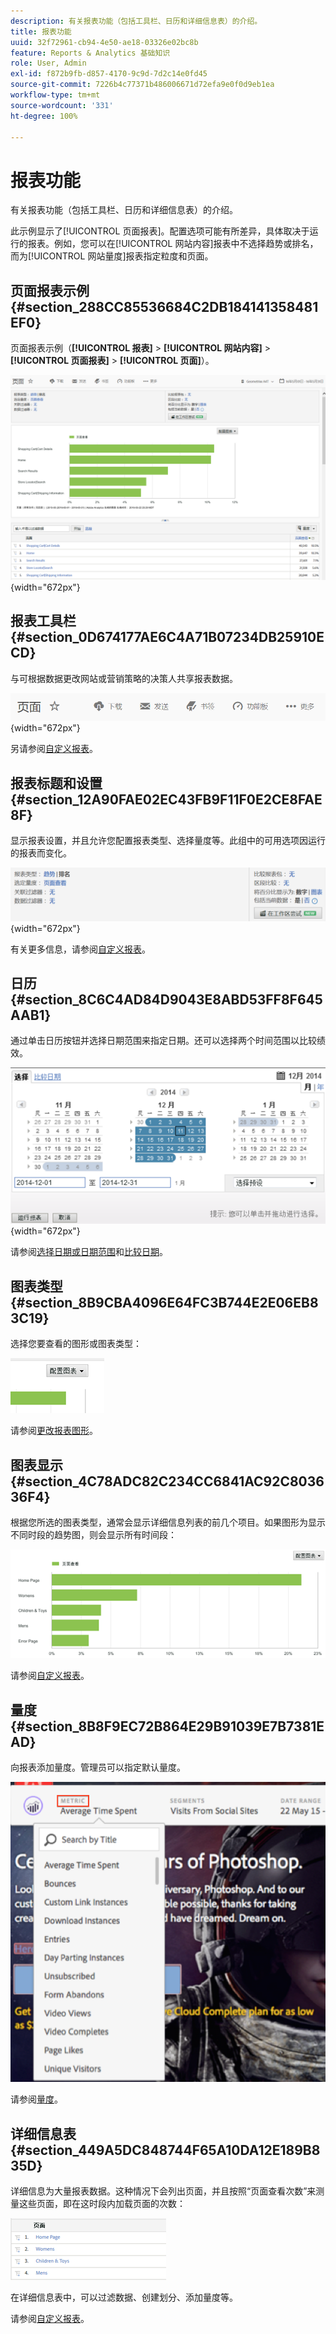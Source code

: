 ```yaml
---
description: 有关报表功能（包括工具栏、日历和详细信息表）的介绍。
title: 报表功能
uuid: 32f72961-cb94-4e50-ae18-03326e02bc8b
feature: Reports & Analytics 基础知识
role: User, Admin
exl-id: f872b9fb-d857-4170-9c9d-7d2c14e0fd45
source-git-commit: 7226b4c77371b486006671d72efa9e0f0d9eb1ea
workflow-type: tm+mt
source-wordcount: '331'
ht-degree: 100%

---
```


# 报表功能

有关报表功能（包括工具栏、日历和详细信息表）的介绍。

此示例显示了[!UICONTROL 页面报表]。配置选项可能有所差异，具体取决于运行的报表。例如，您可以在[!UICONTROL 网站内容]报表中不选择趋势或排名，而为[!UICONTROL 网站量度]报表指定粒度和页面。

## 页面报表示例 {#section_288CC85536684C2DB184141358481EF0}

页面报表示例（**[!UICONTROL 报表]** > **[!UICONTROL 网站内容]** > **[!UICONTROL 页面报表]** > **[!UICONTROL 页面]**）。

![](assets/pages_report.png){width=&quot;672px&quot;}

## 报表工具栏 {#section_0D674177AE6C4A71B07234DB25910ECD}

与可根据数据更改网站或营销策略的决策人共享报表数据。

![](assets/toolbar.png){width=&quot;672px&quot;}

另请参阅[自定义报表](/help/analyze/reports-analytics/reports-customize/customizing-reports-overview.md)。

## 报表标题和设置 {#section_12A90FAE02EC43FB9F11F0E2CE8FAE8F}

显示报表设置，并且允许您配置报表类型、选择量度等。此组中的可用选项因运行的报表而变化。

![](assets/settings_header.png){width=&quot;672px&quot;}

有关更多信息，请参阅[自定义报表](/help/analyze/reports-analytics/reports-customize/customizing-reports-overview.md)。

## 日历 {#section_8C6C4AD84D9043E8ABD53FF8F645AAB1}

通过单击日历按钮并选择日期范围来指定日期。还可以选择两个时间范围以比较绩效。

![](assets/calendar_large.png){width=&quot;672px&quot;}

请参阅[选择日期或日期范围](/help/analyze/reports-analytics/reports-customize/customizing-reports-overview.md)和[比较日期](/help/analyze/reports-analytics/reports-customize/customizing-reports-overview.md)。

## 图表类型 {#section_8B9CBA4096E64FC3B744E2E06EB83C19}

选择您要查看的图形或图表类型：

![](assets/graph_type.png)

请参阅[更改报表图形](/help/analyze/reports-analytics/reports-customize/t-reports-graphs.md)。

## 图表显示 {#section_4C78ADC82C234CC6841AC92C803636F4}

根据您所选的图表类型，通常会显示详细信息列表的前几个项目。如果图形为显示不同时段的趋势图，则会显示所有时间段：

![](assets/graph.png)

请参阅[自定义报表](/help/analyze/reports-analytics/reports-customize/customizing-reports-overview.md)。

## 量度 {#section_8B8F9EC72B864E29B91039E7B7381EAD}

向报表添加量度。管理员可以指定默认量度。

![](assets/metrics.png)

请参阅[量度](/help/analyze/reports-analytics/metrics.md)。

## 详细信息表 {#section_449A5DC848744F65A10DA12E189B835D}

详细信息为大量报表数据。这种情况下会列出页面，并且按照“页面查看次数”来测量这些页面，即在这时段内加载页面的次数：

![](assets/detail.png)

在详细信息表中，可以过滤数据、创建划分、添加量度等。

请参阅[自定义报表](/help/analyze/reports-analytics/reports-customize/customizing-reports-overview.md)。
